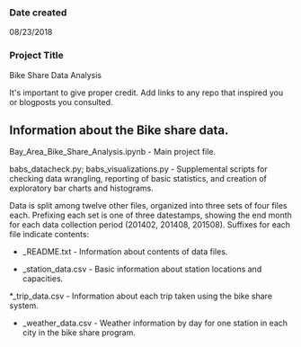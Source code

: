 ### Date created
08/23/2018

### Project Title
Bike Share Data Analysis

It's important to give proper credit. Add links to any repo that inspired you or blogposts you consulted.
## Information about the Bike share data.

Bay\_Area\_Bike\_Share\_Analysis.ipynb - Main project file.

babs\_datacheck.py; babs\_visualizations.py - Supplemental scripts for checking
data wrangling, reporting of basic statistics, and creation of exploratory bar
charts and histograms.

Data is split among twelve other files, organized into three sets of four files
each. Prefixing each set is one of three datestamps, showing the end month for
each data collection period (201402, 201408, 201508). Suffixes for each file
indicate contents:

* _README.txt - Information about contents of data files.

* _station\_data.csv - Basic information about station locations and
capacities.

*_trip\_data.csv - Information about each trip taken using the bike share
system.

 * _weather\_data.csv - Weather information by day for one station in each
city in the bike share program.